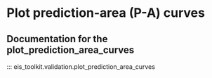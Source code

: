 # Plot prediction-area (P-A) curves
## Documentation for the plot_prediction_area_curves
::: eis_toolkit.validation.plot_prediction_area_curves